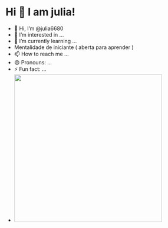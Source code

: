 # Hi 👋 I am julia! 
- 👋 Hi, I’m @julia6680
- 👀 I’m interested in ...
- 🌱 I’m currently learning ...
- Mentalidade de iniciante ( aberta para aprender )
- 📫 How to reach me ...
- 😄 Pronouns: ...
- ⚡ Fun fact: ...
-  <img src="https://github-readme-stats.vercel.app/api?username=pr2tik1&show_icons=true&theme=bear" width="400">

<!---
julia6680/julia6680 is a ✨ special ✨ repository because its `README.md` (this file) appears on your GitHub profile.
You can click the Preview link to take a look at your changes.



img src="https://raw.githubusercontent.com/akasrai/akasrai/master/assets/stack-hills.png" alt="stacks"/>


![image](https://github.com/julia6680/julia6680/assets/175044415/2f5c859a-d70f-4faf-8f4b-643013eb5409)


--->
